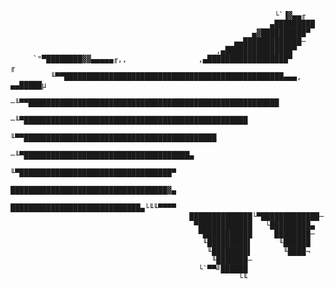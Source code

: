                                                                └`▐▓▄▄╓
                                                              ▄█████████
                                                          ▄▓██████████▀
                                                      ▄▄█████████████─
                                                  ,▄███████████████▀
         `"▀████████▓▓▄▄▄▄▄╓,,                ,▄██████████████████▀         ╓
             ╙▀▀█████████████████████████████████████████████████▄▄▄,   ▄▄█████µ
                   ─╙▀▀████████████████████████████████████████████████████████
                         ─╙▀██████████████████████████████████████████████████
                               ╙▀▀███████████████████████████████████████████
                                   ─╙▀█████████████████████████████████████▄
                                       ╙▀██████████████████████████████████▀
                                          ███████████████████████████████████▓▄
                                           █████████████████████████████▄└╙╙▀▀▀▀
                                            ██████████████└▀█████████████─
                                             ▀████████████   └█████████▄
                                              ▀███████████     ████████─
                                               ╙█████████▌      ╙██████
                                                ╙████████▌       ╙████¬
                                                 ╙███████─
                                              └`▀▀╝██████
                                                       └╙
